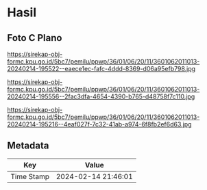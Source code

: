 # Hasil

## Foto C Plano

https://sirekap-obj-formc.kpu.go.id/5bc7/pemilu/ppwp/36/01/06/20/11/3601062011013-20240214-195522--eaece1ec-fafc-4ddd-8369-d06a95efb798.jpg

https://sirekap-obj-formc.kpu.go.id/5bc7/pemilu/ppwp/36/01/06/20/11/3601062011013-20240214-195556--2fac3dfa-4654-4390-b765-d48758f7c110.jpg

https://sirekap-obj-formc.kpu.go.id/5bc7/pemilu/ppwp/36/01/06/20/11/3601062011013-20240214-195216--4eaf027f-7c32-41ab-a974-6f8fb2ef6d63.jpg


## Metadata

| Key        | Value               |
| ---------- | ------------------- |
| Time Stamp | 2024-02-14 21:46:01 |



